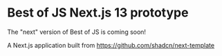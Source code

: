# Best of JS Next.js 13 prototype

The "next" version of Best of JS is coming soon!

A Next.js application built from https://github.com/shadcn/next-template
